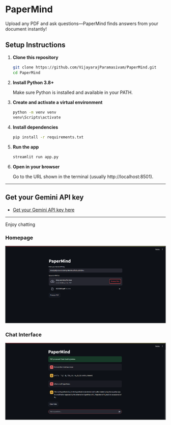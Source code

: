 # PaperMind
Upload any PDF and ask questions—PaperMind finds answers from your document instantly! 

## Setup Instructions

1. **Clone this repository**
   ```sh
   git clone https://github.com/VijayarajParamasivam/PaperMind.git
   cd PaperMind
   ```

2. **Install Python 3.8+**
   
   Make sure Python is installed and available in your PATH.

4. **Create and activate a virtual environment**
   ```sh
   python -m venv venv
   venv\Scripts\activate
   ```

5. **Install dependencies**
   ```sh
   pip install -r requirements.txt
   ```

6. **Run the app**
   ```sh
   streamlit run app.py
   ```

7. **Open in your browser**
   
   Go to the URL shown in the terminal (usually http://localhost:8501).

---

## Get your Gemini API key

- [Get your Gemini API key here](https://aistudio.google.com/apikey)

---

Enjoy chatting

### Homepage
![Homepage](screenshots/home.png)

### Chat Interface
![Chat](screenshots/chat_interface.png)
